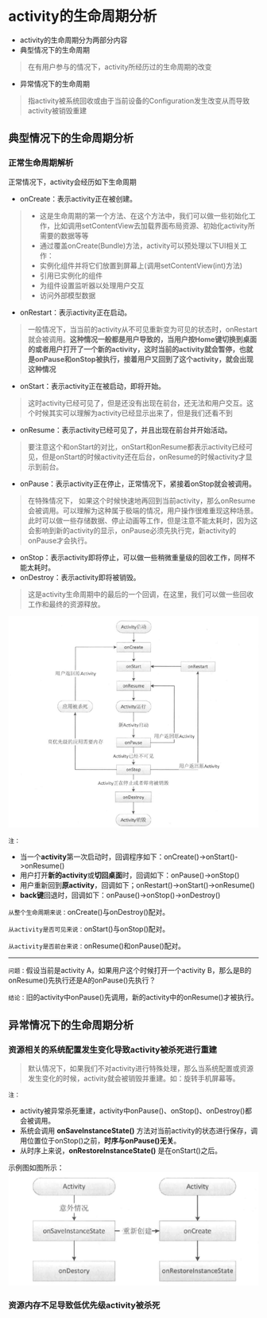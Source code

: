 # activity的生命周期分析
* activity的生命周期分为两部分内容
 * 典型情况下的生命周期
 >在有用户参与的情况下，activity所经历过的生命周期的改变

 * 异常情况下的生命周期
 >指activity被系统回收或由于当前设备的Configuration发生改变从而导致activity被销毁重建

 <!--more-->

## 典型情况下的生命周期分析

### 正常生命周期解析

正常情况下，activity会经历如下生命周期

+ onCreate：表示activity正在被创建。

>+ 这是生命周期的第一个方法、在这个方法中，我们可以做一些初始化工作，比如调用setContentView去加载界面布局资源、初始化activity所需要的数据等等
>+ 通过覆盖onCreate(Bundle)方法，activity可以预处理以下UI相关工作：
>+ 实例化组件并将它们放置到屏幕上(调用setContentView(int)方法)
>+ 引用已实例化的组件
>+ 为组件设置监听器以处理用户交互
>+ 访问外部模型数据
* onRestart：表示activity正在启动。
>一般情况下，当当前的activity从不可见重新变为可见的状态时，onRestart就会被调用。**这种情况一般都是用户导致的，当用户按Home键切换到桌面的或者用户打开了一个新的activity，这时当前的activity就会暂停，也就是onPause和onStop被执行，接着用户又回到了这个activity，就会出现这种情况**
* onStart：表示activity正在被启动，即将开始。
>这时activity已经可见了，但是还没有出现在前台，还无法和用户交互。这个时候其实可以理解为activity已经显示出来了，但是我们还看不到
* onResume：表示activity已经可见了，并且出现在前台并开始活动。
>要注意这个和onStart的对比，onStart和onResume都表示activity已经可见，但是onStart的时候activity还在后台，onResume的时候activity才显示到前台。
* onPause：表示activity正在停止，正常情况下，紧接着onStop就会被调用。
>在特殊情况下， 如果这个时候快速地再回到当前activity，那么onResume会被调用。可以理解为这种属于极端的情况，用户操作很难重现这种场景。此时可以做一些存储数据、停止动画等工作，但是注意不能太耗时，因为这会影响到新的activity的显示，onPause必须先执行完，新activity的onPause才会执行。
* onStop：表示activity即将停止，可以做一些稍微重量级的回收工作，同样不能太耗时。
* onDestroy：表示activity即将被销毁。
>这是activity生命周期中的最后的一个回调，在这里，我们可以做一些回收工作和最终的资源释放。

![](https://github.com/kentanvictor/STUDY/blob/Image/old_image/activity.png?raw=true)


`注：`

+ 当一个**activity**第一次启动时，回调程序如下：onCreate()->onStart()->onResume()
+ 用户打开**新的activity**或**切回桌面**时，回调如下：onPause()->onStop()
+ 用户重新回到**原activity**，回调如下；onRestart()->onStart()->onResume()
+ **back键**回退时，回调如下：onPause()->onStop()->onDestroy()
  
`从整个生命周期来说：`onCreate()与onDestroy()配对。

`从activity是否可见来说：`onStart()与onStop()配对。

`从activity是否前台来说：`onResume()和onPause()配对。

*****

`问题：`假设当前是activity A，如果用户这个时候打开一个activity B，那么是B的onResume()先执行还是A的onPause()先执行？

`结论：`旧的activity中onPause()先调用，新的activity中的onResume()才被执行。

## 异常情况下的生命周期分析

### 资源相关的系统配置发生变化导致activity被杀死进行重建

>默认情况下，如果我们不对activity进行特殊处理，那么当系统配置或资源发生变化的时候，activity就会被销毁并重建。如：旋转手机屏幕等。

`注：`
+ activity被异常杀死重建，activity中onPause()、onStop()、onDestroy()都会被调用。
+ 系统会调用 **onSaveInstanceState()** 方法对当前activity的状态进行保存，调用位置位于onStop()之前，**时序与onPause()无关**。
+ 从时序上来说，**onRestoreInstanceState()** 是在onStart()之后。

示例图如图所示：
![](https://github.com/kentanvictor/STUDY/blob/Image/Android%E5%BC%80%E5%8F%91%E6%8E%A2%E7%B4%A2/%E5%BC%82%E5%B8%B8%E6%83%85%E5%86%B5%E4%B8%8Bactivity%E9%87%8D%E5%BB%BA%E8%BF%87%E7%A8%8B.png?raw=true)


### 资源内存不足导致低优先级activity被杀死